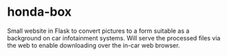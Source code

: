 # honda-box
Small website in Flask to convert pictures to a form suitable as a background on car infotainment systems.
Will serve the processed files via the web to enable downloading over the in-car web browser.
